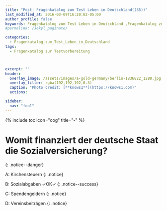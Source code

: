```yaml
---
title: "Post: Fragenkatalog zum Test Leben in Deutschland((35))"
last_modified_at: 2016-03-09T16:20:02-05:00
author_profile: false
keywords: Fragenkatalog zum Test Leben in Deutschland ,Fragenkatalog zur Testvorbereitung , Test Leben in Deutschland BAMF , test leben in deutschland 33 fragen , leben in deutschland 300 fragen app , lieben in deutschland 300 fragen
#permalink: /Jekyl_paginate/

categories:
  - Fragenkatalog_zum_Test_Leben_in_Deutschland
tags:
  - Fragenkatalog zur Testvorbereitung



excerpt: ""
header:
  overlay_image: /assets/images/a-gold-germany/berlin-1836822_1280.jpg
  overlay_filter: rgba(192,192,192,0.3)
  caption: "Photo credit: [**knows1**](https://knows1.com)"
  actions:

sidebar:
  nav: "foo1"
---
```


{% include toc icon="cog" title="-" %}

# Womit finanziert der deutsche Staat die Sozialversicherung?
{: .notice--danger}

A: Kirchensteuern
 {: .notice}

B: Sozialabgaben ✓OK✓
{: .notice--success}

C: Spendengeldern
 {: .notice}

D: Vereinsbeiträgen
 {: .notice}
